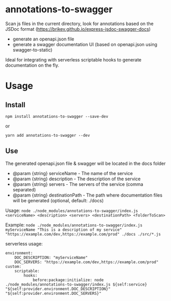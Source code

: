 # annotations-to-swagger
Scan js files in the current directory, look for annotations based on the JSDoc format (https://brikev.github.io/express-jsdoc-swagger-docs)
- generate an openapi.json file
- generate a swagger documentation UI (based on openapi.json using swagger-to-static)

Ideal for integrating with serverless scriptable hooks to generate documentation on the fly.

# Usage

## Install

`npm install annotations-to-swagger --save-dev`

or

`yarn add annotations-to-swagger --dev`

## Use

The generated openapi.json file & swagger will be located in the docs folder

- @param {string} serviceName - The name of the service
- @param {string} description - The description of the service
- @param {string} servers - The servers of the service (comma separated)
- @param {string} destinationPath - The path where documentation files will be generated (optional, default: ./docs)


Usage: ```node ./node_modules/annotations-to-swagger/index.js <serviceName> <description> <servers> <destinationPath> <folderToScan>```

Example: ```node ./node_modules/annotations-to-swagger/index.js myServiceName "This is a description of my service" "https://example.com/dev,https://example.com/prod" ./docs ./src/*.js```

serverless usage: 
``` 
environment:
    DOC_DESCRIPTION: "myServiceName"
    DOC_SERVERS: "https://example.com/dev,https://example.com/prod"
custom:
    scriptable:
        hooks:
            before:package:initialize: node ./node_modules/annotations-to-swagger/index.js ${self:service} "${self:provider.environment.DOC_DESCRIPTION}" "${self:provider.environment.DOC_SERVERS}"
```